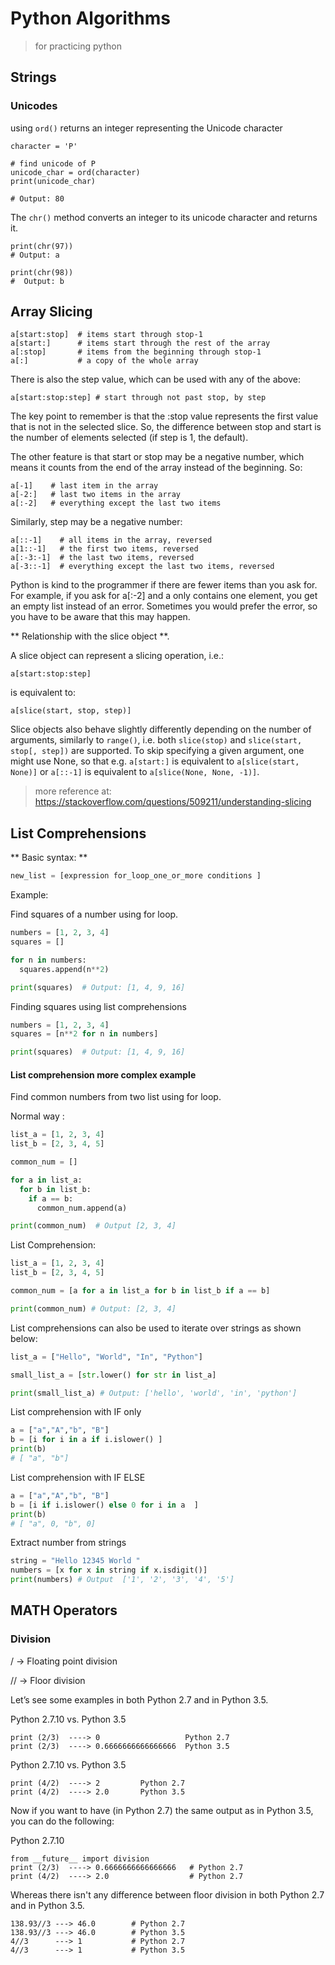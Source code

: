 # Python Algorithms
> for practicing python

## Strings

### Unicodes
using `ord()` returns an integer representing the Unicode character
```
character = 'P'

# find unicode of P
unicode_char = ord(character)
print(unicode_char)

# Output: 80
```


The `chr()` method converts an integer to its unicode character and returns it.
```
print(chr(97))
# Output: a

print(chr(98))
#  Output: b
```



## Array Slicing 

```
a[start:stop]  # items start through stop-1
a[start:]      # items start through the rest of the array
a[:stop]       # items from the beginning through stop-1
a[:]           # a copy of the whole array
```

There is also the step value, which can be used with any of the above:

```
a[start:stop:step] # start through not past stop, by step
```

The key point to remember is that the :stop value represents the first value that is not in the selected slice. So, the difference between stop and start is the number of elements selected (if step is 1, the default).

The other feature is that start or stop may be a negative number, which means it counts from the end of the array instead of the beginning. So:

```
a[-1]    # last item in the array
a[-2:]   # last two items in the array
a[:-2]   # everything except the last two items
```

Similarly, step may be a negative number:

```
a[::-1]    # all items in the array, reversed
a[1::-1]   # the first two items, reversed
a[:-3:-1]  # the last two items, reversed
a[-3::-1]  # everything except the last two items, reversed
```

Python is kind to the programmer if there are fewer items than you ask for. For example, if you ask for a[:-2] and a only contains one element, you get an empty list instead of an error. Sometimes you would prefer the error, so you have to be aware that this may happen.

** Relationship with the slice object **. 

A slice object can represent a slicing operation, i.e.:

```
a[start:stop:step]
```

is equivalent to:

```
a[slice(start, stop, step)]
```

Slice objects also behave slightly differently depending on the number of arguments, similarly to `range()`, i.e. both `slice(stop)` and `slice(start, stop[, step])` are supported. To skip specifying a given argument, one might use None, so that e.g. `a[start:]` is equivalent to `a[slice(start, None)]` or `a[::-1]` is equivalent to `a[slice(None, None, -1)]`.




> more reference at: https://stackoverflow.com/questions/509211/understanding-slicing

## List Comprehensions

** Basic syntax: **  

``` Python
new_list = [expression for_loop_one_or_more conditions ]
```

Example:

Find squares of a number using for loop.

``` python
numbers = [1, 2, 3, 4]
squares = []

for n in numbers:
  squares.append(n**2)

print(squares)  # Output: [1, 4, 9, 16]
```


Finding squares using list comprehensions  
``` python
numbers = [1, 2, 3, 4]
squares = [n**2 for n in numbers]

print(squares)  # Output: [1, 4, 9, 16]
```

#### List comprehension more complex example

 Find common numbers from two list using for loop.   

 Normal way :
``` python
list_a = [1, 2, 3, 4]
list_b = [2, 3, 4, 5]

common_num = []

for a in list_a:
  for b in list_b:
    if a == b:
      common_num.append(a)

print(common_num)  # Output [2, 3, 4]
```

List Comprehension:  
``` Python
list_a = [1, 2, 3, 4]
list_b = [2, 3, 4, 5]

common_num = [a for a in list_a for b in list_b if a == b]

print(common_num) # Output: [2, 3, 4]
```

List comprehensions can also be used to iterate over strings as shown below:

``` python
list_a = ["Hello", "World", "In", "Python"]

small_list_a = [str.lower() for str in list_a]

print(small_list_a) # Output: ['hello', 'world', 'in', 'python']
```

List comprehension with IF only
```python
a = ["a","A","b", "B"]
b = [i for i in a if i.islower() ]
print(b)
# [ "a", "b"] 
```

List comprehension with IF ELSE 
```python
a = ["a","A","b", "B"]
b = [i if i.islower() else 0 for i in a  ]
print(b)
# [ "a", 0, "b", 0] 
```

Extract number from strings
```python
string = "Hello 12345 World "
numbers = [x for x in string if x.isdigit()]
print(numbers) # Output  ['1', '2', '3', '4', '5']
```


## MATH Operators

### Division 


/ → Floating point division

// → Floor division


Let’s see some examples in both Python 2.7 and in Python 3.5.

Python 2.7.10 vs. Python 3.5
```
print (2/3)  ----> 0                   Python 2.7
print (2/3)  ----> 0.6666666666666666  Python 3.5
```
Python 2.7.10 vs. Python 3.5
```
print (4/2)  ----> 2         Python 2.7
print (4/2)  ----> 2.0       Python 3.5
```
Now if you want to have (in Python 2.7) the same output as in Python 3.5, you can do the following:

Python 2.7.10
```
from __future__ import division
print (2/3)  ----> 0.6666666666666666   # Python 2.7
print (4/2)  ----> 2.0                  # Python 2.7
```
Whereas there isn't any difference between floor division in both Python 2.7 and in Python 3.5.
```
138.93//3 ---> 46.0        # Python 2.7
138.93//3 ---> 46.0        # Python 3.5
4//3      ---> 1           # Python 2.7
4//3      ---> 1           # Python 3.5
```
